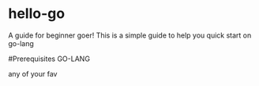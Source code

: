 # hello-go

A guide for beginner goer!
This is a simple guide to help you quick start on go-lang

#Prerequisites
GO-LANG

 any of your fav
